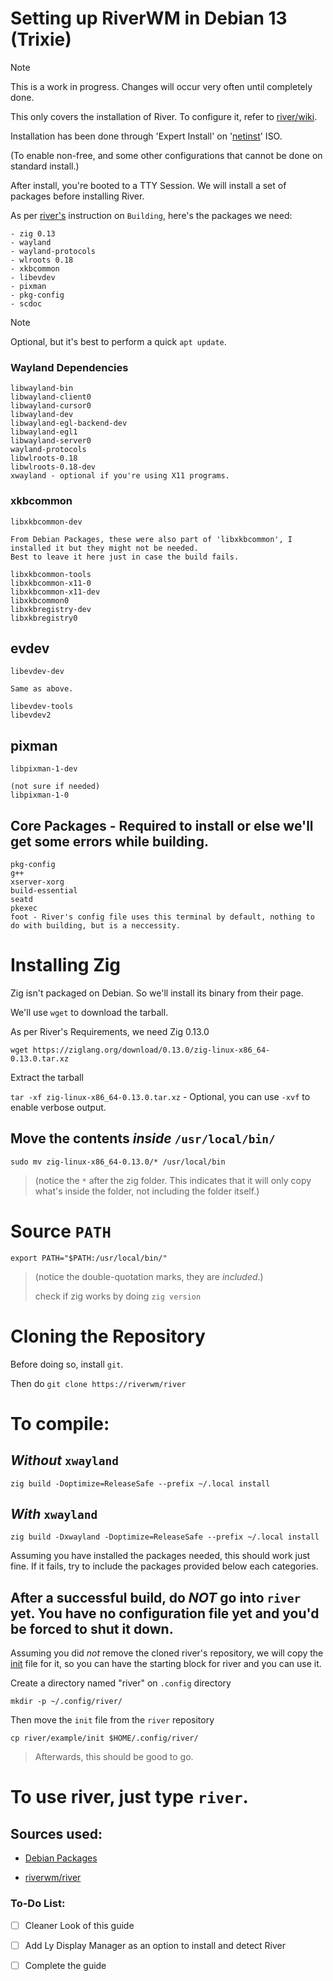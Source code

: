 # Setting up RiverWM in Debian 13 (Trixie)

> [!NOTE]
> This is a work in progress. Changes will occur very often until completely done.
>
> This only covers the installation of River. To configure it, refer to [river/wiki](https://codeberg.org/river/wiki).
>
> Installation has been done through 'Expert Install' on '[netinst](https://cdimage.debian.org/debian-cd/current/amd64/iso-cd/debian-13.1.0-amd64-netinst.iso)' ISO.

(To enable non-free, and some other configurations that cannot be done on standard install.)

After install, you're booted to a TTY Session. We will install a set of packages before installing River.

As per [river's](https://github.com/riverwm/river) instruction on `Building`, here's the packages we need:
```
- zig 0.13
- wayland
- wayland-protocols
- wlroots 0.18
- xkbcommon
- libevdev
- pixman
- pkg-config
- scdoc
```

> [!NOTE]
> Optional, but it's best to perform a quick `apt update`.

### Wayland Dependencies
```
libwayland-bin
libwayland-client0
libwayland-cursor0
libwayland-dev
libwayland-egl-backend-dev
libwayland-egl1
libwayland-server0
wayland-protocols
libwlroots-0.18
libwlroots-0.18-dev
xwayland - optional if you're using X11 programs.
```

### xkbcommon
```
libxkbcommon-dev

From Debian Packages, these were also part of 'libxkbcommon', I installed it but they might not be needed.
Best to leave it here just in case the build fails.

libxkbcommon-tools
libxkbcommon-x11-0
libxkbcommon-x11-dev
libxkbcommon0
libxkbregistry-dev
libxkbregistry0
```

## evdev
```
libevdev-dev

Same as above.

libevdev-tools
libevdev2
```

## pixman
```
libpixman-1-dev

(not sure if needed)
libpixman-1-0
```

## Core Packages - Required to install or else we'll get some errors while building.
```
pkg-config
g++ 
xserver-xorg
build-essential
seatd
pkexec
foot - River's config file uses this terminal by default, nothing to do with building, but is a neccessity.
```

# Installing Zig

Zig isn't packaged on Debian. So we'll install its binary from their page.

We'll use `wget` to download the tarball.

As per River's Requirements, we need Zig 0.13.0

`wget https://ziglang.org/download/0.13.0/zig-linux-x86_64-0.13.0.tar.xz`

Extract the tarball

`tar -xf zig-linux-x86_64-0.13.0.tar.xz` - Optional, you can use `-xvf` to enable verbose output.

## Move the contents *inside* `/usr/local/bin/`

`sudo mv zig-linux-x86_64-0.13.0/* /usr/local/bin` 

> (notice the `*` after the zig folder. This indicates that it will only copy what's inside the folder, not including the folder itself.)

# Source `PATH` 
`export PATH="$PATH:/usr/local/bin/"`

> (notice the double-quotation marks, they are *included*.)
> 
> check if zig works by doing `zig version`

# Cloning the Repository

Before doing so, install `git`.

Then do `git clone https://riverwm/river`

# To compile:

## *Without* `xwayland`

`zig build -Doptimize=ReleaseSafe --prefix ~/.local install`

## *With* `xwayland`

`zig build -Dxwayland -Doptimize=ReleaseSafe --prefix ~/.local install`

Assuming you have installed the packages needed, this should work just fine. If it fails, try to include the packages provided below each categories.

## After a successful build, do ***NOT*** go into `river` yet. You have no configuration file yet and you'd be forced to shut it down.

Assuming you did *not* remove the cloned river's repository, we will copy the [init](https://github.com/riverwm/river/blob/master/example/init) file for it, so you can have the starting block for river and you can use it.

Create a directory named "river" on `.config` directory

`mkdir -p ~/.config/river/`

Then move the `init` file from the `river` repository

`cp river/example/init $HOME/.config/river/`

> Afterwards, this should be good to go.
>

# To use river, just type `river`.

## Sources used:

- [Debian Packages](https://www.debian.org/distrib/packages)

- [riverwm/river](https://github.com/riverwm/river)

### To-Do List:
- [ ] Cleaner Look of this guide
- [ ] Add Ly Display Manager as an option to install and detect River
- [ ] Complete the guide


